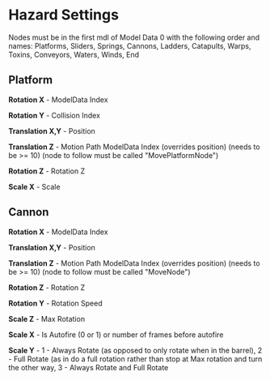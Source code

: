 
# Hazard Settings

Nodes must be in the first mdl of Model Data 0 with the following order and names: Platforms, Sliders, Springs, Cannons, Ladders, Catapults, Warps, Toxins, Conveyors, Waters, Winds, End 

## Platform

**Rotation X** - ModelData Index

**Rotation Y** - Collision Index

**Translation X,Y** - Position

**Translation Z** - Motion Path ModelData Index (overrides position) (needs to be >= 10) (node to follow must be called "MovePlatformNode")

**Rotation Z** - Rotation Z

**Scale X** - Scale

## Cannon

**Rotation X** - ModelData Index

**Translation X,Y** - Position

**Translation Z** - Motion Path ModelData Index (overrides position) (needs to be >= 10) (node to follow must be called "MoveNode")

**Rotation Z** - Rotation Z

**Rotation Y** - Rotation Speed

**Scale Z** - Max Rotation

**Scale X** - Is Autofire (0 or 1) or number of frames before autofire

**Scale Y** - 1 - Always Rotate (as opposed to only rotate when in the barrel), 2 - Full Rotate (as in do a full rotation rather than stop at Max rotation and turn the other way, 3 - Always Rotate and Full Rotate

